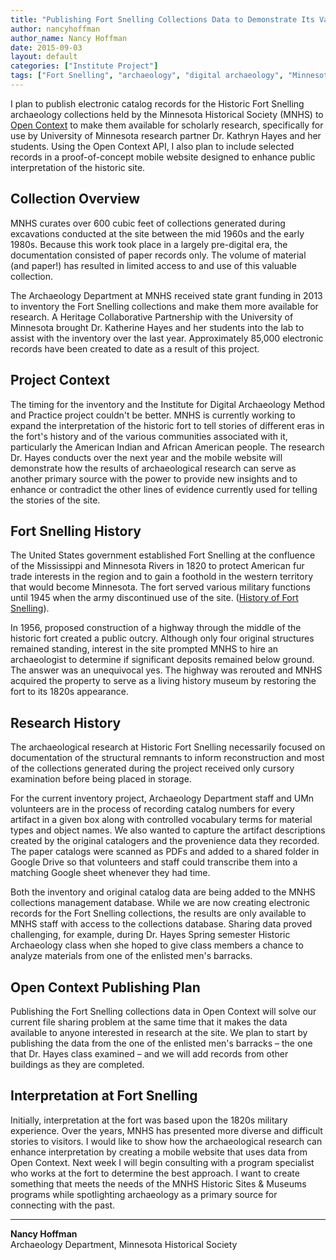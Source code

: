 ```yaml
---
title: "Publishing Fort Snelling Collections Data to Demonstrate Its Value for Both Research and Interpretive Projects"
author: nancyhoffman
author_name: Nancy Hoffman
date: 2015-09-03
layout: default
categories: ["Institute Project"]
tags: ["Fort Snelling", "archaeology", "digital archaeology", "Minnesota Historical Society", "Open Context"]
---
```


I plan to publish electronic catalog records for the Historic Fort Snelling archaeology collections held by the Minnesota Historical Society (MNHS) to [Open Context](http://opencontext.org/) to make them available for scholarly research, specifically for use by University of Minnesota research partner Dr. Kathryn Hayes and her students. Using the Open Context API, I also plan to include selected records in a proof-of-concept mobile website designed to enhance public interpretation of the historic site.

## Collection Overview

MNHS curates over 600 cubic feet of collections generated during excavations conducted at the site between the mid 1960s and the early 1980s. Because this work took place in a largely pre-digital era, the documentation consisted of paper records only. The volume of material (and paper!) has resulted in limited access to and use of this valuable collection.

The Archaeology Department at MNHS received state grant funding in 2013 to inventory the Fort Snelling collections and make them more available for research. A Heritage Collaborative Partnership with the University of Minnesota brought Dr. Katherine Hayes and her students into the lab to assist with the inventory over the last year. Approximately 85,000 electronic records have been created to date as a result of this project.

## Project Context

The timing for the inventory and the Institute for Digital Archaeology Method and Practice project couldn't be better. MNHS is currently working to expand the interpretation of the historic fort to tell stories of different eras in the fort's history and of the various communities associated with it, particularly the American Indian and African American people. The research Dr. Hayes conducts over the next year and the mobile website will demonstrate how the results of archaeological research can serve as another primary source with the power to provide new insights and to enhance or contradict the other lines of evidence currently used for telling the stories of the site.

## Fort Snelling History

The United States government established Fort Snelling at the confluence of the Mississippi and Minnesota Rivers in 1820 to protect American fur trade interests in the region and to gain a foothold in the western territory that would become Minnesota. The fort served various military functions until 1945 when the army discontinued use of the site. ([History of Fort Snelling](http://www.historicfortsnelling.org/history)).

In 1956, proposed construction of a highway through the middle of the historic fort created a public outcry. Although only four original structures remained standing, interest in the site prompted MNHS to hire an archaeologist to determine if significant deposits remained below ground. The answer was an unequivocal yes. The highway was rerouted and MNHS acquired the property to serve as a living history museum by restoring the fort to its 1820s appearance.

## Research History

The archaeological research at Historic Fort Snelling necessarily focused on documentation of the structural remnants to inform reconstruction and most of the collections generated during the project received only cursory examination before being placed in storage.

For the current inventory project, Archaeology Department staff and UMn volunteers are in the process of recording catalog numbers for every artifact in a given box along with controlled vocabulary terms for material types and object names. We also wanted to capture the artifact descriptions created by the original catalogers and the provenience data they recorded. The paper catalogs were scanned as PDFs and added to a shared folder in Google Drive so that volunteers and staff could transcribe them into a matching Google sheet whenever they had time.

Both the inventory and original catalog data are being added to the MNHS collections management database. While we are now creating electronic records for the Fort Snelling collections, the results are only available to MNHS staff with access to the collections database. Sharing data proved challenging, for example, during Dr. Hayes Spring semester Historic Archaeology class when she hoped to give class members a chance to analyze materials from one of the enlisted men's barracks.

## Open Context Publishing Plan

Publishing the Fort Snelling collections data in Open Context will solve our current file sharing problem at the same time that it makes the data available to anyone interested in research at the site. We plan to start by publishing the data from the one of the enlisted men's barracks – the one that Dr. Hayes class examined – and we will add records from other buildings as they are completed.

## Interpretation at Fort Snelling

Initially, interpretation at the fort was based upon the 1820s military experience. Over the years, MNHS has presented more diverse and difficult stories to visitors. I would like to show how the archaeological research can enhance interpretation by creating a mobile website that uses data from Open Context. Next week I will begin consulting with a program specialist who works at the fort to determine the best approach. I want to create something that meets the needs of the MNHS Historic Sites & Museums programs while spotlighting archaeology as a primary source for connecting with the past.

---

**Nancy Hoffman**  
Archaeology Department, Minnesota Historical Society
